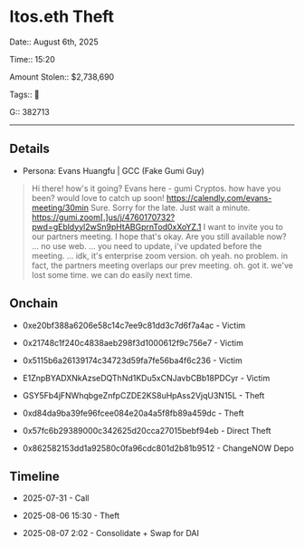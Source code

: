 # Itos.eth Theft

Date:: August 6th, 2025

Time:: 15:20

Amount Stolen:: $2,738,690

Tags:: 🔑

G:: 382713

---


## Details

- Persona: Evans Huangfu | GCC (Fake Gumi Guy)

> Hi there! how's it going?
> Evans here - gumi Cryptos.
> how have you been? would love to catch up soon!
> https://calendly.com/evans-meeting/30min
> Sure. Sorry for the late. Just wait a minute.
> https://gumi.zoom[.]us/j/4760170732?pwd=gEbldyyl2wSn9pHtABGprnTod0xXoYZ.1
> I want to invite you to our partners meeting. I hope that's okay.
> Are you still available now?
> ...
> no use web.
> ...
> you need to update, i've updated before the meeting.
> ...
> idk, it's enterprise zoom version.
> oh yeah.
> no problem.
> in fact, the partners meeting overlaps our prev meeting.
> oh. got it.
> we've lost some time. we can do easily next time.




## Onchain

- 0xe20bf388a6206e58c14c7ee9c81dd3c7d6f7a4ac - Victim

- 0x21748c1f240c4838aeb298f3d1000612f9c756e7 - Victim

- 0x5115b6a26139174c34723d59fa7fe56ba4f6c236 - Victim

- E1ZnpBYADXNkAzseDQThNd1KDu5xCNJavbCBb18PDCyr - Victim

- GSY5Fb4jFNWhqbgeZnfpCZDE2KS8uHpAss2VjqU3N15L - Theft

- 0xd84da9ba39fe96fcee084e20a4a5f8fb89a459dc - Theft

- 0x57fc6b29389000c342625d20cca27015bebf94eb - Direct Theft

- 0x862582153dd1a92580c0fa96cdc801d2b81b9512 - ChangeNOW Depo


## Timeline

- 2025-07-31 - Call

- 2025-08-06 15:30 - Theft

- 2025-08-07 2:02 - Consolidate + Swap for DAI



